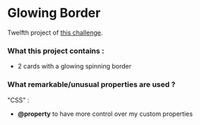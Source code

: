 # Glowing Border

Twelfth project of [this challenge](https://github.com/Rekuiem84/personal-challenge).

### What this project contains :

- 2 cards with a glowing spinning border

### What remarkable/unusual properties are used ?

"CSS" :

- **@property** to have more control over my custom properties
